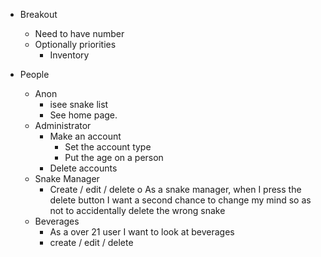 * Breakout 
  - Need to have number 
  - Optionally priorities
    * Inventory 
  

* People 
  - Anon
    * isee snake list
	* See home page.
  - Administrator
    * Make an account
	  - Set the account type 
	  - Put the age on a person
	* Delete accounts
  - Snake Manager 
    * Create / edit / delete
	  o As a snake manager, when I press the delete button I want a second chance to change my mind so as not to accidentally delete the wrong snake
  - Beverages
    * As a over 21 user I want to look at beverages
	* create / edit / delete 